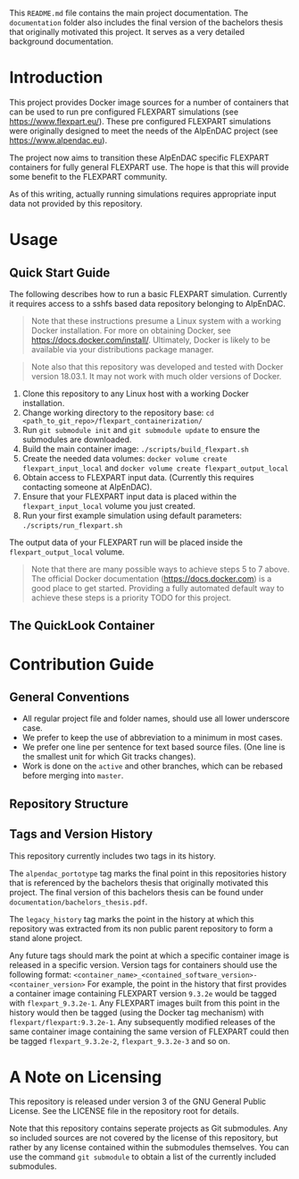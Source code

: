 This `README.md` file contains the main project documentation.
The `documentation` folder also includes the final version of the bachelors thesis that originally motivated this project. It serves as a very detailed background documentation.


# Introduction

This project provides Docker image sources for a number of containers that can be used to run pre configured FLEXPART simulations (see https://www.flexpart.eu/).
These pre configured FLEXPART simulations were originally designed to meet the needs of the AlpEnDAC project (see https://www.alpendac.eu).

The project now aims to transition these AlpEnDAC specific FLEXPART containers for fully general FLEXPART use.
The hope is that this will provide some benefit to the FLEXPART community.

As of this writing, actually running simulations requires appropriate input data not provided by this repository.


# Usage
## Quick Start Guide

The following describes how to run a basic FLEXPART simulation.
Currently it requires access to a sshfs based data repository belonging to AlpEnDAC.

> Note that these instructions presume a Linux system with a working Docker installation.
> For more on obtaining Docker, see https://docs.docker.com/install/.
> Ultimately, Docker is likely to be available via your distributions package manager.

> Note also that this repository was developed and tested with Docker version 18.03.1.
> It may not work with much older versions of Docker.

1. Clone this repository to any Linux host with a working Docker installation.
2. Change working directory to the repository base: `cd <path_to_git_repo>/flexpart_containerization/`
3. Run `git submodule init` and `git submodule update` to ensure the submodules are downloaded.
4. Build the main container image: `./scripts/build_flexpart.sh`
5. Create the needed data volumes: `docker volume create flexpart_input_local` and `docker volume create flexpart_output_local`
6. Obtain access to FLEXPART input data. (Currently this requires contacting someone at AlpEnDAC).
7. Ensure that your FLEXPART input data is placed within the `flexpart_input_local` volume you just created.
8. Run your first example simulation using default parameters: `./scripts/run_flexpart.sh`

The output data of your FLEXPART run will be placed inside the `flexpart_output_local` volume.

> Note that there are many possible ways to achieve steps 5 to 7 above.
> The official Docker documentation (https://docs.docker.com) is a good place to get started.
> Providing a fully automated default way to achieve these steps is a priority TODO for this project.


## The QuickLook Container

# Contribution Guide
## General Conventions

* All regular project file and folder names, should use all lower underscore case.
* We prefer to keep the use of abbreviation to a minimum in most cases.
* We prefer one line per sentence for text based source files.
  (One line is the smallest unit for which Git tracks changes).
* Work is done on the `active` and other branches, which can be rebased before merging into `master`.


## Repository Structure
## Tags and Version History

This repository currently includes two tags in its history.

The `alpendac_portotype` tag marks the final point in this repositories history that is referenced by the bachelors thesis that originally motivated this project.
The final version of this bachelors thesis can be found under `documentation/bachelors_thesis.pdf`.

The `legacy_history` tag marks the point in the history at which this repository was extracted from its non public parent repository to form a stand alone project.

Any future tags should mark the point at which a specific container image is released in a specific version.
Version tags for containers should use the following format: `<container_name>_<contained_software_version>-<container_version>`
For example, the point in the history that first provides a container image containing FLEXPART version `9.3.2e` would be tagged with `flexpart_9.3.2e-1`.
Any FLEXPART images built from this point in the history would then be tagged (using the Docker tag mechanism) with `flexpart/flexpart:9.3.2e-1`.
Any subsequently modified releases of the same container image containing the same version of FLEXPART could then be tagged `flexpart_9.3.2e-2`, `flexpart_9.3.2e-3` and so on.


# A Note on Licensing

This repository is released under version 3 of the GNU General Public License.
See the LICENSE file in the repository root for details.

Note that this repository contains seperate projects as Git submodules.
Any so included sources are not covered by the license of this repository, but rather by any license contained within the submodules themselves.
You can use the command `git submodule` to obtain a list of the currently included submodules.
